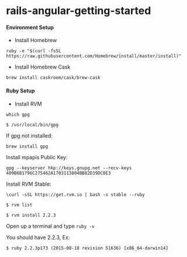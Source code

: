 # rails-angular-getting-started


#### Environment Setup

- Install Homebrew

`ruby -e "$(curl -fsSL https://raw.githubusercontent.com/Homebrew/install/master/install)"`

- Install Homebrew Cask

`brew install caskroom/cask/brew-cask`

#### Ruby Setup

- Install RVM
 
`which gpg`

`$ /usr/local/bin/gpg`

If gpg not installed:

`brew install gpg`

Install mpapis Public Key:

`gpg --keyserver hkp://keys.gnupg.net --recv-keys 409B6B1796C275462A1703113804BB82D39DC0E3`

Install RVM Stable:

`\curl -sSL https://get.rvm.io | bash -s stable --ruby`

`$ rvm list`

`$ rvm install 2.2.3`

Open up a terminal and type `ruby -v`

You should have 2.2.3, Ex:

`$ ruby 2.2.3p173 (2015-08-18 revision 51636) [x86_64-darwin14]`
